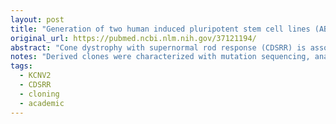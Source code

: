 ```yaml
---
layout: post
title: "Generation of two human induced pluripotent stem cell lines (ABi001-A and ABi002-A) from cone dystrophy with supernormal rod response patients caused by KCNV2 mutation"
original_url: https://pubmed.ncbi.nlm.nih.gov/37121194/
abstract: "Cone dystrophy with supernormal rod response (CDSRR) is associated with pathogenic variants of the KCNV2 gene that result in severe symptoms, including color vision defects, decreased visual acuity, and specific changes in electroretinogram responses. Two iPSC lines were obtained from two patients in the same family with different types of mutations in the KCNV2 gene. These lines could serve as a useful model for studying the pathogenetic mechanism and treatment development for CDSRR. PBMCs from donors have been reprogrammed into iPSC lines. Derived clones were characterized with mutation sequencing, analysis of common pluripotency-associated markers at the protein levels, and in vitro differentiation studies."
notes: "Derived clones were characterized with mutation sequencing, analysis of common pluripotency-associated markers at the protein levels, and in vitro differentiation studies."
tags:
  - KCNV2
  - CDSRR
  - cloning
  - academic
---
```


